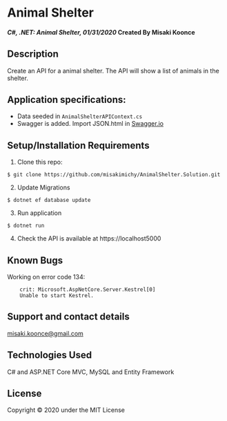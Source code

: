 # Animal Shelter

#### _C#, .NET: Animal Shelter, 01/31/2020_ Created By Misaki Koonce

## Description
Create an API for a animal shelter. The API will show a list of animals in the shelter.

## Application specifications:
- Data seeded in `AnimalShelterAPIContext.cs`
- Swagger is added. Import JSON.html in [Swagger.io](https://swagger.io/)


## Setup/Installation Requirements

1. Clone this repo:
```
$ git clone https://github.com/misakimichy/AnimalShelter.Solution.git
```

2. Update Migrations
```
$ dotnet ef database update
```

3. Run application
```
$ dotnet run
```

4. Check the API is available at https://localhost5000

## Known Bugs
Working on error code 134: 
```
    crit: Microsoft.AspNetCore.Server.Kestrel[0]
    Unable to start Kestrel.
```


## Support and contact details
misaki.koonce@gmail.com


## Technologies Used
C# and ASP.NET Core MVC, MySQL and Entity Framework

## License
Copyright © 2020 under the MIT License
